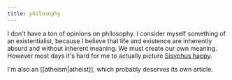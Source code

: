```yaml
---
title: philosophy
---
```


I don't have a ton of opinions on philosophy. I consider myself something of an existentialist, because I believe that life and existence are inherently absurd and without inherent meaning. We must create our own meaning. However most days it's hard for me to actually picture [Sisyphus happy](https://en.wikipedia.org/wiki/The_Myth_of_Sisyphus).

I'm also an [[atheism|atheist]], which probably deserves its own article.
